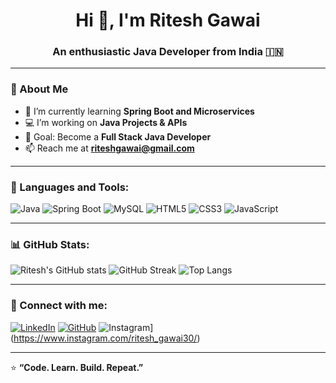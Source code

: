 <h1 align="center">Hi 👋, I'm Ritesh Gawai</h1>
<h3 align="center">An enthusiastic Java Developer from India 🇮🇳</h3>

---

### 💫 About Me
- 🌱 I’m currently learning **Spring Boot and Microservices**
- 💻 I’m working on **Java Projects & APIs**
- 🎯 Goal: Become a **Full Stack Java Developer**
- 📫 Reach me at **riteshgawai@gmail.com**

---

### 🧠 Languages and Tools:
![Java](https://img.shields.io/badge/Java-ED8B00?style=for-the-badge&logo=openjdk&logoColor=white)
![Spring Boot](https://img.shields.io/badge/Spring%20Boot-6DB33F?style=for-the-badge&logo=springboot&logoColor=white)
![MySQL](https://img.shields.io/badge/MySQL-005C84?style=for-the-badge&logo=mysql&logoColor=white)
![HTML5](https://img.shields.io/badge/HTML5-E34F26?style=for-the-badge&logo=html5&logoColor=white)
![CSS3](https://img.shields.io/badge/CSS3-1572B6?style=for-the-badge&logo=css3&logoColor=white)
![JavaScript](https://img.shields.io/badge/JavaScript-323330?style=for-the-badge&logo=javascript&logoColor=F7DF1E)

---

### 📊 GitHub Stats:
![Ritesh's GitHub stats](https://github-readme-stats.vercel.app/api?username=Ritesh-Gawai&show_icons=true&theme=radical)
![GitHub Streak](https://github-readme-streak-stats.herokuapp.com/?user=Ritesh-Gawai&theme=radical)
![Top Langs](https://github-readme-stats.vercel.app/api/top-langs/?username=Ritesh-Gawai&layout=compact&theme=radical)

---

### 🤝 Connect with me:
[![LinkedIn](https://img.shields.io/badge/LinkedIn-blue?style=for-the-badge&logo=linkedin)](https://www.linkedin.com/in/ritesh-gawai-48b42825b/)
[![GitHub](https://img.shields.io/badge/GitHub-black?style=for-the-badge&logo=github)](https://github.com/Ritesh-Gawai)
![Instagram](https://img.shields.io/badge/Instagram-E4405F?style=for-the-badge&logo=instagram&logoColor=white)](https://www.instagram.com/ritesh_gawai30/)

---

⭐ **“Code. Learn. Build. Repeat.”**
